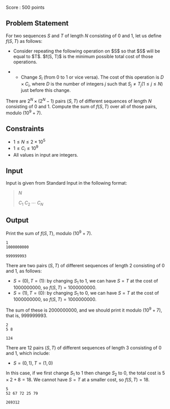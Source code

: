 Score : $500$ points

## Problem Statement

For two sequences $S$ and $T$ of length $N$ consisting of $0$ and $1$, let us define $f(S, T)$ as follows:

- <p>Consider repeating the following operation on $S$ so that $S$ will be equal to $T$. $f(S, T)$ is the minimum possible total cost of those operations.</p>
-   - Change $S_i$ (from $0$ to $1$ or vice versa). The cost of this operation is $D \times C_i$, where $D$ is the number of integers $j$ such that $S_j \neq T_j (1 \leq j \leq N)$ just before this change.

There are $2^N \times (2^N - 1)$ pairs $(S, T)$ of different sequences of length $N$ consisting of $0$ and $1$. Compute the sum of $f(S, T)$ over all of those pairs, modulo $(10^9+7)$.

## Constraints

- $1 \leq N \leq 2 \times 10^5$
- $1 \leq C_i \leq 10^9$
- All values in input are integers.

## Input

Input is given from Standard Input in the following format:

> $N$
> 
> $C_1$ $C_2$ $\cdots$ $C_N$

## Output

Print the sum of $f(S, T)$, modulo $(10^9+7)$.

```input1
1
1000000000
```

```output1
999999993
```

There are two pairs $(S, T)$ of different sequences of length $2$ consisting of $0$ and $1$, as follows:

- $S = (0), T = (1):$ by changing $S_1$ to $1$, we can have $S = T$ at the cost of $1000000000$, so $f(S, T) = 1000000000$.
- $S = (1), T = (0):$ by changing $S_1$ to $0$, we can have $S = T$ at the cost of $1000000000$, so $f(S, T) = 1000000000$.

The sum of these is $2000000000$, and we should print it modulo $(10^9+7)$, that is, $999999993$.

```input2
2
5 8
```

```output2
124
```

There are $12$ pairs $(S, T)$ of different sequences of length $3$ consisting of $0$ and $1$, which include:

- $S = (0, 1), T = (1, 0)$

In this case, if we first change $S_1$ to $1$ then change $S_2$ to $0$, the total cost is $5 \times 2 + 8 = 18$. We cannot have $S = T$ at a smaller cost, so $f(S, T) = 18$.

```input3
5
52 67 72 25 79
```

```output3
269312
```